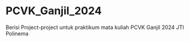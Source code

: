 # PCVK_Ganjil_2024
Berisi Project-project untuk praktikum mata kuliah PCVK Ganjil 2024 JTI Polinema
